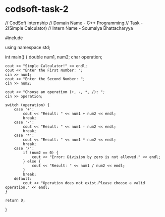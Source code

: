 # codsoft-task-2
// CodSoft Internship
// Domain Name - C++ Programming
// Task - 2(Simple Calculator)
// Intern Name - Soumalya Bhattacharyya

#include<iostream>

using namespace std;

int main() {
    double num1, num2;
    char operation;

    cout << "Simple Calculator!" << endl;
    cout << "Enter the First Number: ";
    cin >> num1;
    cout << "Enter the Second Number: ";
    cin >> num2;

    cout << "Choose an operation (+, -, *, /): ";
    cin >> operation;

    switch (operation) {
        case '+':
            cout << "Result: " << num1 + num2 << endl;
            break;
        case '-':
            cout << "Result: " << num1 - num2 << endl;
            break;
        case '*':
            cout << "Result: " << num1 * num2 << endl;
            break;
        case '/':
            if (num2 == 0) {
                cout << "Error: Division by zero is not allowed." << endl;
            } else {
                cout << "Result: " << num1 / num2 << endl;
            }
            break;
        default:
            cout << "Operation does not exist.Please choose a valid operation." << endl;
    }

    return 0;
}
